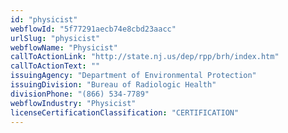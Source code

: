 ```yaml
---
id: "physicist"
webflowId: "5f77291aecb74e8cbd23aacc"
urlSlug: "physicist"
webflowName: "Physicist"
callToActionLink: "http://state.nj.us/dep/rpp/brh/index.htm"
callToActionText: ""
issuingAgency: "Department of Environmental Protection"
issuingDivision: "Bureau of Radiologic Health"
divisionPhone: "(866) 534-7789"
webflowIndustry: "Physicist"
licenseCertificationClassification: "CERTIFICATION"
---
```

